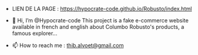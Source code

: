 - LIEN DE LA PAGE : https://hypocrate-code.github.io/Robusto/index.html
- 👋 Hi, I’m @Hypocrate-code
This project is a fake e-commerce website available in french and english about Columbo Robusto's products, a famous explorer...

- 📫 How to reach me : thib.alvoet@gmail.com
